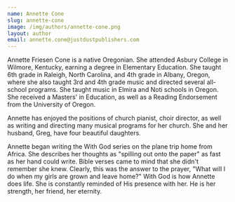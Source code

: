 ```yaml
---
name: Annette Cone
slug: annette-cone
image: /img/authors/annette-cone.png
layout: author
email: annette.cone@justdustpublishers.com
---
```


Annette Friesen Cone is a native Oregonian.  She attended Asbury College in Wilmore, Kentucky, earning a degree in Elementary Education.  She taught 6th grade in Raleigh, North Carolina, and 4th grade in Albany, Oregon, where she also taught 3rd and 4th grade music and directed several all-school programs.  She taught music in Elmira and Noti schools in Oregon.  She received a Masters' in Education, as well as a Reading Endorsement from the University of Oregon.  

Annette has enjoyed the positions of church pianist, choir director, as well as writing and directing many musical programs for her church.  She and her husband, Greg, have four beautiful daughters.

Annette began writing the With God  series on the plane trip home from Africa.  She describes her thoughts as "spilling out onto the paper" as fast as her hand could write.  Bible verses came to mind that she didn't remember she knew.  Clearly, this was the answer to the prayer, "What will I do when my girls are grown and leave home?"  With God is how Annette does life.  She is constantly reminded of His presence with her.  He is her strength, her friend, her eternity.
